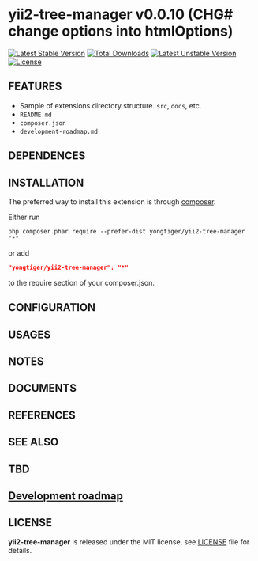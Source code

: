 # yii2-tree-manager v0.0.10 (CHG# change options into htmlOptions)

[![Latest Stable Version](https://poser.pugx.org/yongtiger/yii2-tree-manager/v/stable)](https://packagist.org/packages/yongtiger/yii2-tree-manager)
[![Total Downloads](https://poser.pugx.org/yongtiger/yii2-tree-manager/downloads)](https://packagist.org/packages/yongtiger/yii2-tree-manager) 
[![Latest Unstable Version](https://poser.pugx.org/yongtiger/yii2-tree-manager/v/unstable)](https://packagist.org/packages/yongtiger/yii2-tree-manager)
[![License](https://poser.pugx.org/yongtiger/yii2-tree-manager/license)](https://packagist.org/packages/yongtiger/yii2-tree-manager)

## FEATURES

* Sample of extensions directory structure. `src`, `docs`, etc.
* `README.md`
* `composer.json`
* `development-roadmap.md`


## DEPENDENCES


## INSTALLATION   

The preferred way to install this extension is through [composer](http://getcomposer.org/download/).

Either run

```
php composer.phar require --prefer-dist yongtiger/yii2-tree-manager "*"
```

or add

```json
"yongtiger/yii2-tree-manager": "*"
```

to the require section of your composer.json.


## CONFIGURATION


## USAGES


## NOTES


## DOCUMENTS


## REFERENCES


## SEE ALSO


## TBD


## [Development roadmap](docs/development-roadmap.md)


## LICENSE 
**yii2-tree-manager** is released under the MIT license, see [LICENSE](https://opensource.org/licenses/MIT) file for details.
